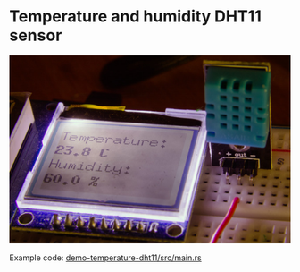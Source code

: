 # Temperature and humidity DHT11 sensor

![HX1230 Display](https://raw.githubusercontent.com/viktorchvatal/blue-pill-rust-assets/master/temperature-dht11/dht11-normal.jpg)

Example code: [demo-temperature-dht11/src/main.rs](../demo/demo-temperature-dht11/src/main.rs)